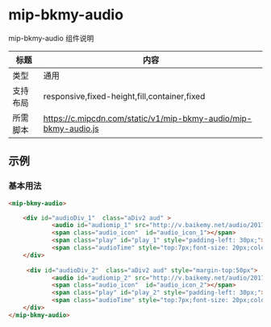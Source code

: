 # mip-bkmy-audio

mip-bkmy-audio 组件说明

标题|内容
----|----
类型|通用
支持布局|responsive,fixed-height,fill,container,fixed
所需脚本|https://c.mipcdn.com/static/v1/mip-bkmy-audio/mip-bkmy-audio.js

## 示例

### 基本用法
```html
<mip-bkmy-audio>

    <div id="audioDiv_1"  class="aDiv2 aud" >
			<audio id="audiomip_1" src="http://v.baikemy.net/audio/2017-11-27/1511769124982.wav" controls="controls" preload hidden></audio>
			<span class="audio_icon"  id="audio_icon_1"></span>
			<span class="play" id="play_1" style="padding-left: 30px;">点击播放</span>
			<span class="audioTime" style="top:7px;font-size: 20px;color: #999999;right: 10px;">2:08</span>
	</div>
	
	 <div id="audioDiv_2"  class="aDiv2 aud" style="margin-top:50px">
			<audio id="audiomip_2" src="http://v.baikemy.net/audio/2017-11-27/1511769124982.wav" controls="controls" preload hidden></audio>
			<span class="audio_icon"  id="audio_icon_2"></span>
			<span class="play" id="play_2" style="padding-left: 30px;">点击播放</span>
			<span class="audioTime" style="top:7px;font-size: 20px;color: #999999;right: 10px;">5:21</span>
	</div>
</mip-bkmy-audio>
```


